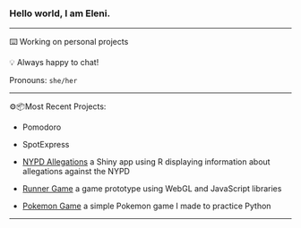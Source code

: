 ### Hello world, I am Eleni.

***

⌨️️ Working on personal projects

💡 Always happy to chat!

Pronouns: `she/her`

***

⚙️📦Most Recent Projects:

- Pomodoro

- SpotExpress

- [NYPD Allegations](https://github.com/mariumtapal/sds235-final-project) a Shiny app using R displaying information about allegations against the NYPD

- [Runner Game](https://github.com/epartakki/runnergame) a game prototype using WebGL and JavaScript libraries

- [Pokemon Game](https://github.com/epartakki/pokemongame) a simple Pokemon game I made to practice Python
 
***
